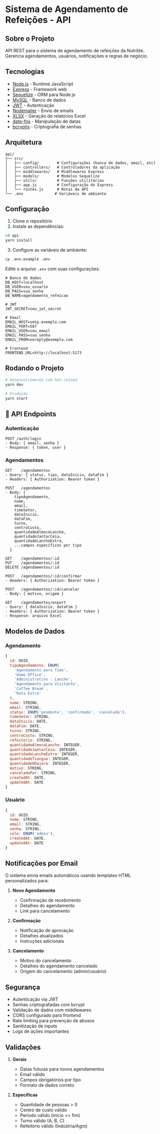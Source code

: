 # Sistema de Agendamento de Refeições - API

## Sobre o Projeto

API REST para o sistema de agendamento de refeições da Nutrilite. Gerencia agendamentos, usuários, notificações e regras de negócio.

## Tecnologias

- [Node.js](https://nodejs.org/) - Runtime JavaScript
- [Express](https://expressjs.com/) - Framework web
- [Sequelize](https://sequelize.org/) - ORM para Node.js
- [MySQL](https://www.mysql.com/) - Banco de dados
- [JWT](https://jwt.io/) - Autenticação
- [Nodemailer](https://nodemailer.com/) - Envio de emails
- [XLSX](https://www.npmjs.com/package/xlsx) - Geração de relatórios Excel
- [date-fns](https://date-fns.org/) - Manipulação de datas
- [bcryptjs](https://www.npmjs.com/package/bcryptjs) - Criptografia de senhas

## Arquitetura

```
api/
├── src/
│   ├── config/        # Configurações (banco de dados, email, etc)
│   ├── controllers/   # Controladores da aplicação
│   ├── middlewares/   # Middlewares Express
│   ├── models/        # Modelos Sequelize
│   ├── utils/         # Funções utilitárias
│   ├── app.js         # Configuração do Express
│   └── routes.js      # Rotas da API
└── .env              # Variáveis de ambiente
```

## Configuração

1. Clone o repositório
2. Instale as dependências:
```bash
cd api
yarn install
```

3. Configure as variáveis de ambiente:
```bash
cp .env.example .env
```

Edite o arquivo `.env` com suas configurações:
```
# Banco de dados
DB_HOST=localhost
DB_USER=seu_usuario
DB_PASS=sua_senha
DB_NAME=agendamento_refeicao

# JWT
JWT_SECRET=seu_jwt_secret

# Email
EMAIL_HOST=smtp.exemplo.com
EMAIL_PORT=587
EMAIL_USER=seu_email
EMAIL_PASS=sua_senha
EMAIL_FROM=noreply@exemplo.com

# Frontend
FRONTEND_URL=http://localhost:5173
```

## Rodando o Projeto

```bash
# Desenvolvimento com hot-reload
yarn dev

# Produção
yarn start
```

## 📡 API Endpoints

### Autenticação

```
POST /auth/login
- Body: { email, senha }
- Response: { token, user }
```

### Agendamentos

```
GET    /agendamentos
- Query: { status, tipo, dataInicio, dataFim }
- Headers: { Authorization: Bearer token }

POST   /agendamentos
- Body: {
    tipoAgendamento,
    nome,
    email,
    timeSetor,
    dataInicio,
    dataFim,
    turno,
    centroCusto,
    quantidadeAlmocoLanche,
    quantidadeJantarCeia,
    quantidadeLancheExtra,
    ...campos específicos por tipo
  }

GET    /agendamentos/:id
PUT    /agendamentos/:id
DELETE /agendamentos/:id

POST   /agendamentos/:id/confirmar
- Headers: { Authorization: Bearer token }

POST   /agendamentos/:id/cancelar
- Body: { motivo, origem }

GET    /agendamentos/export
- Query: { dataInicio, dataFim }
- Headers: { Authorization: Bearer token }
- Response: arquivo Excel
```

## Modelos de Dados

### Agendamento

```javascript
{
  id: UUID,
  tipoAgendamento: ENUM(
    'Agendamento para Time',
    'Home Office',
    'Administrativo - Lanche',
    'Agendamento para Visitante',
    'Coffee Break',
    'Rota Extra'
  ),
  nome: STRING,
  email: STRING,
  status: ENUM('pendente', 'confirmado', 'cancelado'),
  timeSetor: STRING,
  dataInicio: DATE,
  dataFim: DATE,
  turno: STRING,
  centroCusto: STRING,
  refeitorio: STRING,
  quantidadeAlmocoLanche: INTEGER,
  quantidadeJantarCeia: INTEGER,
  quantidadeLancheExtra: INTEGER,
  quantidadeTiangua: INTEGER,
  quantidadeUbajara: INTEGER,
  motivo: STRING,
  canceladoPor: STRING,
  createdAt: DATE,
  updatedAt: DATE
}
```

### Usuário

```javascript
{
  id: UUID,
  nome: STRING,
  email: STRING,
  senha: STRING,
  role: ENUM('admin'),
  createdAt: DATE,
  updatedAt: DATE
}
```

## Notificações por Email

O sistema envia emails automáticos usando templates HTML personalizados para:

1. **Novo Agendamento**
   - Confirmação de recebimento
   - Detalhes do agendamento
   - Link para cancelamento

2. **Confirmação**
   - Notificação de aprovação
   - Detalhes atualizados
   - Instruções adicionais

3. **Cancelamento**
   - Motivo do cancelamento
   - Detalhes do agendamento cancelado
   - Origem do cancelamento (admin/usuário)

## Segurança

- Autenticação via JWT
- Senhas criptografadas com bcrypt
- Validação de dados com middlewares
- CORS configurado para frontend
- Rate limiting para prevenção de abusos
- Sanitização de inputs
- Logs de ações importantes

## Validações

1. **Gerais**
   - Datas futuras para novos agendamentos
   - Email válido
   - Campos obrigatórios por tipo
   - Formato de dados correto

2. **Específicas**
   - Quantidade de pessoas > 0
   - Centro de custo válido
   - Período válido (início <= fim)
   - Turno válido (A, B, C)
   - Refeitório válido (Indústria/Agro)
